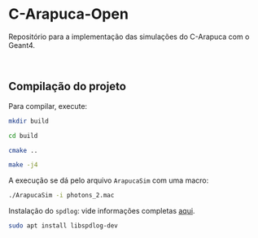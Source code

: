 # C-Arapuca-Open

Repositório para a implementação das simulações do C-Arapuca com o Geant4.

</br>

## Compilação do projeto

Para compilar, execute:

```bash
mkdir build

cd build

cmake ..

make -j4
```

A execução se dá pelo arquivo `ArapucaSim` com uma macro:

```bash
./ArapucaSim -i photons_2.mac
```

Instalação do `spdlog`: vide informações completas [aqui](https://github.com/gabime/spdlog).

```bash
sudo apt install libspdlog-dev
```
